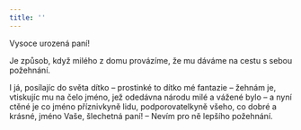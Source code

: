 ```yaml
---
title: ''
---
```


Vysoce urozená paní!

Je způsob, když milého z domu provázíme, že mu dáváme na cestu s sebou požehnání.

I já, posílajíc do světa dítko – prostinké to dítko mé fantazie – žehnám je, vtiskujíc mu na čelo jméno, jež odedávna národu milé a vážené bylo – a nyní ctěné je co jméno příznivkyně lidu, podporovatelkyně všeho, co dobré a krásné, jméno Vaše, šlechetná paní! – Nevím pro ně lepšího požehnání.
